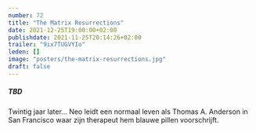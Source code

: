 ```yaml
---
number: 72
title: "The Matrix Resurrections"
date: 2021-12-25T19:00:00+02:00
publishdate: 2021-11-25T20:14:26+02:00
trailer: "9ix7TUGVYIo"
leden: [] 
image: "posters/the-matrix-resurrections.jpg"
draft: false
---
```


##### TBD

Twintig jaar later... Neo leidt een normaal leven als Thomas A. Anderson in San Francisco
waar zijn therapeut hem blauwe pillen voorschrijft.
<!--more-->
